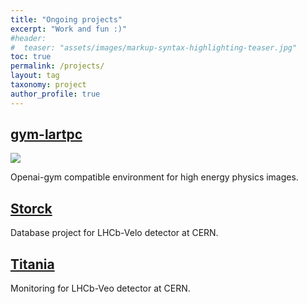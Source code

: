 ```yaml
---
title: "Ongoing projects"
excerpt: "Work and fun :)"
#header:
#  teaser: "assets/images/markup-syntax-highlighting-teaser.jpg"
toc: true
permalink: /projects/
layout: tag
taxonomy: project
author_profile: true
---
```


  
## [gym-lartpc](https://github.com/mmajewsk/gym-lartpc2d)

![](https://i.imgur.com/IyswEwy.gif)

Openai-gym compatible environment for high energy physics images.

## [Storck](https://gitlab.cern.ch/mmajewsk/storck)

Database project for LHCb-Velo detector at CERN.

## [Titania](https://gitlab.cern.ch/mmajewsk/titania)

Monitoring for LHCb-Veo detector at CERN.

